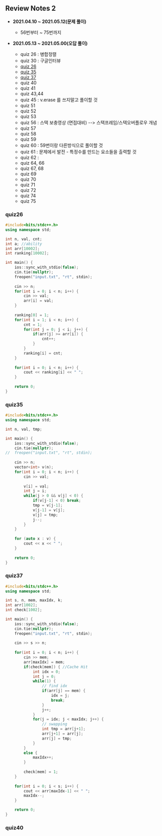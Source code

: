 ## Review Notes 2
- **2021.04.10 ~ 2021.05.12(문제 풀이)**
    - 56번부터 ~ 75번까지

- **2021.05.13 ~ 2021.05.00(오답 풀이)**
    - quiz 26 : 병합정렬
    - quiz 30 : 구글인터뷰
	- [quiz 26](#quiz26)
	- [quiz 35](#quiz35) 
	- [quiz 37](#quiz37)
    - quiz 40 
    - quiz 41 
    - quiz 43,44
    - quiz 45 : v.erase 를 쓰지말고 풀이할 것
    - quiz 51
    - quiz 52
    - quiz 53
    - quiz 56 : 스택 보충영상 (면접대비) --> 스택프레임/스택오버플로우 개념
    - quiz 57
    - quiz 58
    - quiz 59 
    - quiz 60 : 59번이랑 다른방식으로 풀이할 것<!--강의 다시 보기, 강의처럼 면접 대비 멘트 연습해 볼 것-->
    - quiz 61 : 문제에서 발전 - 특정수를 만드는 요소들을 출력할 것<!--예를들어 6+8-2=12 인 경우, -2 0 6 8 이렇게 출력할 것 -->
    - quiz 62 : <!--병합정렬 강의듣고 100프로 이해한적 오늘이 레알 처음... 명강의다 강의 또듣자-->
    - quiz 64, 66
    - quiz 67, 68
    - quiz 69
    - quiz 70
    - quiz 71
    - quiz 72
    - quiz 74
    - quiz 75


### quiz26
```c++
#include<bits/stdc++.h>
using namespace std;

int n, val, cnt;
int a; //ability
int arr[10002];
int ranking[10002];

int main() {
	ios::sync_with_stdio(false);
	cin.tie(nullptr);
	freopen("input.txt", "rt", stdin);
	
	cin >> n;
	for(int i = 0; i < n; i++) {
		cin >> val;
		arr[i] = val;		
	}
	
	ranking[0] = 1;
	for(int i = 1; i < n; i++) {
		cnt = 1;
		for(int j = 0; j < i; j++) {
			if(arr[j] >= arr[i]) {
				cnt++;
			}
		}
		ranking[i] = cnt;
	}
	
	for(int i = 0; i < n; i++) {
		cout << ranking[i] << " ";
	}
	
	return 0;
}
```

### quiz35
```c++
#include<bits/stdc++.h>
using namespace std;

int n, val, tmp;

int main() {
	ios::sync_with_stdio(false);
	cin.tie(nullptr);
//	freopen("input.txt", "rt", stdin);
	
	cin >> n;
	vector<int> v(n);
	for(int i = 0; i < n; i++) {
		cin >> val;
		
		v[i] = val;
		int j = i;
		while(j > 0 && v[j] < 0) {
			if(v[j-1] < 0) break;
			tmp = v[j-1];
			v[j-1] = v[j];
			v[j] = tmp;
			j--;
		}
	}
	
	for (auto x : v) {
		cout << x << " ";
	}
	
	return 0;
}
```

### quiz37

```c++
#include<bits/stdc++.h>
using namespace std;

int s, n, mem, maxIdx, k;
int arr[1002];
int check[1002];

int main() {
	ios::sync_with_stdio(false);
	cin.tie(nullptr);
	freopen("input.txt", "rt", stdin);
	
	cin >> s >> n;
	
	for(int i = 0; i < n; i++) {
		cin >> mem;
		arr[maxIdx] = mem;
		if(check[mem]) { //Cache Hit
			int idx = 0;
			int j = 0;
			while(1) {
				// find idx 
				if(arr[j] == mem) {
					idx = j;
					break;
				}
				j++;
			}
			for(j = idx; j < maxIdx; j++) {
				// swapping
				int tmp = arr[j+1];
				arr[j+1] = arr[j];
				arr[j] = tmp;
			}	
		}
		else {
			maxIdx++;
		}
		
		check[mem] = 1;		
	}
	
	for(int i = 0; i < s; i++) {
		cout << arr[maxIdx-1] << " ";
		maxIdx--;
	}

	return 0;
}
```
### quiz40
